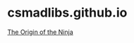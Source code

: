 # csmadlibs.github.io
<body>
<a href = https://csmadlibs.github.io/The-Origin-of-the-Ninja>The Origin of the Ninja<a>
</body>